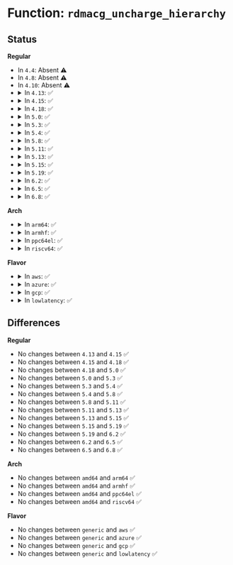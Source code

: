 # Function: <code>rdmacg_uncharge_hierarchy</code>

## Status
<b>Regular</b>
<ul>
<li>
In <code>4.4</code>: Absent ⚠️
</li>
<li>
In <code>4.8</code>: Absent ⚠️
</li>
<li>
In <code>4.10</code>: Absent ⚠️
</li>
<li>
<details>
<summary>In <code>4.13</code>: ✅</summary>

```c
void rdmacg_uncharge_hierarchy(struct rdma_cgroup *cg, struct rdmacg_device *device, struct rdma_cgroup *stop_cg, enum rdmacg_resource_type index);
```

**Collision:** Unique Static

**Inline:** No

**Transformation:** False

**Instances:**

```
In kernel/cgroup/rdma.c (ffffffff8112bc80)
Location: kernel/cgroup/rdma.c:208
Inline: False
Direct callers:
  - kernel/cgroup/rdma.c:rdmacg_try_charge
  - kernel/cgroup/rdma.c:rdmacg_uncharge
```
**Symbols:**

```
ffffffff8112bc80-ffffffff8112bd6d: rdmacg_uncharge_hierarchy (STB_LOCAL)
```
</details>
</li>
<li>
<details>
<summary>In <code>4.15</code>: ✅</summary>

```c
void rdmacg_uncharge_hierarchy(struct rdma_cgroup *cg, struct rdmacg_device *device, struct rdma_cgroup *stop_cg, enum rdmacg_resource_type index);
```

**Collision:** Unique Static

**Inline:** No

**Transformation:** False

**Instances:**

```
In kernel/cgroup/rdma.c (ffffffff81138a80)
Location: kernel/cgroup/rdma.c:208
Inline: False
Direct callers:
  - kernel/cgroup/rdma.c:rdmacg_try_charge
  - kernel/cgroup/rdma.c:rdmacg_uncharge
```
**Symbols:**

```
ffffffff81138a80-ffffffff81138b73: rdmacg_uncharge_hierarchy (STB_LOCAL)
```
</details>
</li>
<li>
<details>
<summary>In <code>4.18</code>: ✅</summary>

```c
void rdmacg_uncharge_hierarchy(struct rdma_cgroup *cg, struct rdmacg_device *device, struct rdma_cgroup *stop_cg, enum rdmacg_resource_type index);
```

**Collision:** Unique Static

**Inline:** No

**Transformation:** False

**Instances:**

```
In kernel/cgroup/rdma.c (ffffffff811473a0)
Location: kernel/cgroup/rdma.c:208
Inline: False
Direct callers:
  - kernel/cgroup/rdma.c:rdmacg_try_charge
  - kernel/cgroup/rdma.c:rdmacg_uncharge
```
**Symbols:**

```
ffffffff811473a0-ffffffff811474b8: rdmacg_uncharge_hierarchy (STB_LOCAL)
```
</details>
</li>
<li>
<details>
<summary>In <code>5.0</code>: ✅</summary>

```c
void rdmacg_uncharge_hierarchy(struct rdma_cgroup *cg, struct rdmacg_device *device, struct rdma_cgroup *stop_cg, enum rdmacg_resource_type index);
```

**Collision:** Unique Static

**Inline:** No

**Transformation:** False

**Instances:**

```
In kernel/cgroup/rdma.c (ffffffff81153070)
Location: kernel/cgroup/rdma.c:208
Inline: False
Direct callers:
  - kernel/cgroup/rdma.c:rdmacg_try_charge
  - kernel/cgroup/rdma.c:rdmacg_uncharge
```
**Symbols:**

```
ffffffff81153070-ffffffff81153188: rdmacg_uncharge_hierarchy (STB_LOCAL)
```
</details>
</li>
<li>
<details>
<summary>In <code>5.3</code>: ✅</summary>

```c
void rdmacg_uncharge_hierarchy(struct rdma_cgroup *cg, struct rdmacg_device *device, struct rdma_cgroup *stop_cg, enum rdmacg_resource_type index);
```

**Collision:** Unique Static

**Inline:** No

**Transformation:** False

**Instances:**

```
In kernel/cgroup/rdma.c (ffffffff8115f9d0)
Location: kernel/cgroup/rdma.c:205
Inline: False
Direct callers:
  - kernel/cgroup/rdma.c:rdmacg_try_charge
  - kernel/cgroup/rdma.c:rdmacg_uncharge
```
**Symbols:**

```
ffffffff8115f9d0-ffffffff8115facc: rdmacg_uncharge_hierarchy (STB_LOCAL)
```
</details>
</li>
<li>
<details>
<summary>In <code>5.4</code>: ✅</summary>

```c
void rdmacg_uncharge_hierarchy(struct rdma_cgroup *cg, struct rdmacg_device *device, struct rdma_cgroup *stop_cg, enum rdmacg_resource_type index);
```

**Collision:** Unique Static

**Inline:** No

**Transformation:** False

**Instances:**

```
In kernel/cgroup/rdma.c (ffffffff8116b630)
Location: kernel/cgroup/rdma.c:205
Inline: False
Direct callers:
  - kernel/cgroup/rdma.c:rdmacg_try_charge
  - kernel/cgroup/rdma.c:rdmacg_uncharge
```
**Symbols:**

```
ffffffff8116b630-ffffffff8116b72c: rdmacg_uncharge_hierarchy (STB_LOCAL)
```
</details>
</li>
<li>
<details>
<summary>In <code>5.8</code>: ✅</summary>

```c
void rdmacg_uncharge_hierarchy(struct rdma_cgroup *cg, struct rdmacg_device *device, struct rdma_cgroup *stop_cg, enum rdmacg_resource_type index);
```

**Collision:** Unique Static

**Inline:** No

**Transformation:** False

**Instances:**

```
In kernel/cgroup/rdma.c (ffffffff8117d1e0)
Location: kernel/cgroup/rdma.c:205
Inline: False
Direct callers:
  - kernel/cgroup/rdma.c:rdmacg_try_charge
  - kernel/cgroup/rdma.c:rdmacg_uncharge
```
**Symbols:**

```
ffffffff8117d1e0-ffffffff8117d354: rdmacg_uncharge_hierarchy (STB_LOCAL)
```
</details>
</li>
<li>
<details>
<summary>In <code>5.11</code>: ✅</summary>

```c
void rdmacg_uncharge_hierarchy(struct rdma_cgroup *cg, struct rdmacg_device *device, struct rdma_cgroup *stop_cg, enum rdmacg_resource_type index);
```

**Collision:** Unique Static

**Inline:** No

**Transformation:** False

**Instances:**

```
In kernel/cgroup/rdma.c (ffffffff8117a040)
Location: kernel/cgroup/rdma.c:205
Inline: False
Direct callers:
  - kernel/cgroup/rdma.c:rdmacg_try_charge
  - kernel/cgroup/rdma.c:rdmacg_uncharge
```
**Symbols:**

```
ffffffff8117a040-ffffffff8117a1c0: rdmacg_uncharge_hierarchy (STB_LOCAL)
```
</details>
</li>
<li>
<details>
<summary>In <code>5.13</code>: ✅</summary>

```c
void rdmacg_uncharge_hierarchy(struct rdma_cgroup *cg, struct rdmacg_device *device, struct rdma_cgroup *stop_cg, enum rdmacg_resource_type index);
```

**Collision:** Unique Static

**Inline:** No

**Transformation:** False

**Instances:**

```
In kernel/cgroup/rdma.c (ffffffff8117abc0)
Location: kernel/cgroup/rdma.c:205
Inline: False
Direct callers:
  - kernel/cgroup/rdma.c:rdmacg_try_charge
  - kernel/cgroup/rdma.c:rdmacg_uncharge
```
**Symbols:**

```
ffffffff8117abc0-ffffffff8117ad40: rdmacg_uncharge_hierarchy (STB_LOCAL)
```
</details>
</li>
<li>
<details>
<summary>In <code>5.15</code>: ✅</summary>

```c
void rdmacg_uncharge_hierarchy(struct rdma_cgroup *cg, struct rdmacg_device *device, struct rdma_cgroup *stop_cg, enum rdmacg_resource_type index);
```

**Collision:** Unique Static

**Inline:** No

**Transformation:** False

**Instances:**

```
In kernel/cgroup/rdma.c (ffffffff811a25c0)
Location: kernel/cgroup/rdma.c:205
Inline: False
Direct callers:
  - kernel/cgroup/rdma.c:rdmacg_try_charge
  - kernel/cgroup/rdma.c:rdmacg_uncharge
```
**Symbols:**

```
ffffffff811a25c0-ffffffff811a27fd: rdmacg_uncharge_hierarchy (STB_LOCAL)
```
</details>
</li>
<li>
<details>
<summary>In <code>5.19</code>: ✅</summary>

```c
void rdmacg_uncharge_hierarchy(struct rdma_cgroup *cg, struct rdmacg_device *device, struct rdma_cgroup *stop_cg, enum rdmacg_resource_type index);
```

**Collision:** Unique Static

**Inline:** No

**Transformation:** False

**Instances:**

```
In kernel/cgroup/rdma.c (ffffffff811d3030)
Location: kernel/cgroup/rdma.c:205
Inline: False
Direct callers:
  - kernel/cgroup/rdma.c:rdmacg_try_charge
```
**Symbols:**

```
ffffffff811d3030-ffffffff811d324e: rdmacg_uncharge_hierarchy (STB_LOCAL)
```
</details>
</li>
<li>
<details>
<summary>In <code>6.2</code>: ✅</summary>

```c
void rdmacg_uncharge_hierarchy(struct rdma_cgroup *cg, struct rdmacg_device *device, struct rdma_cgroup *stop_cg, enum rdmacg_resource_type index);
```

**Collision:** Unique Static

**Inline:** No

**Transformation:** False

**Instances:**

```
In kernel/cgroup/rdma.c (ffffffff81216fb0)
Location: kernel/cgroup/rdma.c:205
Inline: False
Direct callers:
  - kernel/cgroup/rdma.c:rdmacg_try_charge
```
**Symbols:**

```
ffffffff81216fb0-ffffffff812171ab: rdmacg_uncharge_hierarchy (STB_LOCAL)
```
</details>
</li>
<li>
<details>
<summary>In <code>6.5</code>: ✅</summary>

```c
void rdmacg_uncharge_hierarchy(struct rdma_cgroup *cg, struct rdmacg_device *device, struct rdma_cgroup *stop_cg, enum rdmacg_resource_type index);
```

**Collision:** Unique Static

**Inline:** No

**Transformation:** False

**Instances:**

```
In kernel/cgroup/rdma.c (ffffffff8122c8d0)
Location: kernel/cgroup/rdma.c:206
Inline: False
Direct callers:
  - kernel/cgroup/rdma.c:rdmacg_try_charge
```
**Symbols:**

```
ffffffff8122c8d0-ffffffff8122cacb: rdmacg_uncharge_hierarchy (STB_LOCAL)
```
</details>
</li>
<li>
<details>
<summary>In <code>6.8</code>: ✅</summary>

```c
void rdmacg_uncharge_hierarchy(struct rdma_cgroup *cg, struct rdmacg_device *device, struct rdma_cgroup *stop_cg, enum rdmacg_resource_type index);
```

**Collision:** Unique Static

**Inline:** No

**Transformation:** False

**Instances:**

```
In kernel/cgroup/rdma.c (ffffffff81244990)
Location: kernel/cgroup/rdma.c:206
Inline: False
Direct callers:
  - kernel/cgroup/rdma.c:rdmacg_try_charge
```
**Symbols:**

```
ffffffff81244990-ffffffff81244b8b: rdmacg_uncharge_hierarchy (STB_LOCAL)
```
</details>
</li>
</ul>
<b>Arch</b>
<ul>
<li>
<details>
<summary>In <code>arm64</code>: ✅</summary>

```c
void rdmacg_uncharge_hierarchy(struct rdma_cgroup *cg, struct rdmacg_device *device, struct rdma_cgroup *stop_cg, enum rdmacg_resource_type index);
```

**Collision:** Unique Static

**Inline:** No

**Transformation:** False

**Instances:**

```
In kernel/cgroup/rdma.c (ffff8000101df8b8)
Location: kernel/cgroup/rdma.c:205
Inline: False
Direct callers:
  - kernel/cgroup/rdma.c:rdmacg_try_charge
  - kernel/cgroup/rdma.c:rdmacg_uncharge
```
**Symbols:**

```
ffff8000101df8b8-ffff8000101dfa4c: rdmacg_uncharge_hierarchy (STB_LOCAL)
```
</details>
</li>
<li>
<details>
<summary>In <code>armhf</code>: ✅</summary>

```c
void rdmacg_uncharge_hierarchy(struct rdma_cgroup *cg, struct rdmacg_device *device, struct rdma_cgroup *stop_cg, enum rdmacg_resource_type index);
```

**Collision:** Unique Static

**Inline:** No

**Transformation:** False

**Instances:**

```
In kernel/cgroup/rdma.c (c04211d0)
Location: kernel/cgroup/rdma.c:205
Inline: False
Direct callers:
  - kernel/cgroup/rdma.c:rdmacg_try_charge
  - kernel/cgroup/rdma.c:rdmacg_uncharge
```
**Symbols:**

```
c04211d0-c04213b0: rdmacg_uncharge_hierarchy (STB_LOCAL)
```
</details>
</li>
<li>
<details>
<summary>In <code>ppc64el</code>: ✅</summary>

```c
void rdmacg_uncharge_hierarchy(struct rdma_cgroup *cg, struct rdmacg_device *device, struct rdma_cgroup *stop_cg, enum rdmacg_resource_type index);
```

**Collision:** Unique Static

**Inline:** No

**Transformation:** False

**Instances:**

```
In kernel/cgroup/rdma.c (c00000000024df40)
Location: kernel/cgroup/rdma.c:205
Inline: False
Direct callers:
  - kernel/cgroup/rdma.c:rdmacg_try_charge
  - kernel/cgroup/rdma.c:rdmacg_uncharge
```
**Symbols:**

```
c00000000024df40-c00000000024e15c: rdmacg_uncharge_hierarchy (STB_LOCAL)
```
</details>
</li>
<li>
<details>
<summary>In <code>riscv64</code>: ✅</summary>

```c
void rdmacg_uncharge_hierarchy(struct rdma_cgroup *cg, struct rdmacg_device *device, struct rdma_cgroup *stop_cg, enum rdmacg_resource_type index);
```

**Collision:** Unique Static

**Inline:** No

**Transformation:** False

**Instances:**

```
In kernel/cgroup/rdma.c (ffffffe000156934)
Location: kernel/cgroup/rdma.c:205
Inline: False
Direct callers:
  - kernel/cgroup/rdma.c:rdmacg_try_charge
  - kernel/cgroup/rdma.c:rdmacg_uncharge
```
**Symbols:**

```
ffffffe000156934-ffffffe000156a62: rdmacg_uncharge_hierarchy (STB_LOCAL)
```
</details>
</li>
</ul>
<b>Flavor</b>
<ul>
<li>
<details>
<summary>In <code>aws</code>: ✅</summary>

```c
void rdmacg_uncharge_hierarchy(struct rdma_cgroup *cg, struct rdmacg_device *device, struct rdma_cgroup *stop_cg, enum rdmacg_resource_type index);
```

**Collision:** Unique Static

**Inline:** No

**Transformation:** False

**Instances:**

```
In kernel/cgroup/rdma.c (ffffffff81163c50)
Location: kernel/cgroup/rdma.c:205
Inline: False
Direct callers:
  - kernel/cgroup/rdma.c:rdmacg_try_charge
  - kernel/cgroup/rdma.c:rdmacg_uncharge
```
**Symbols:**

```
ffffffff81163c50-ffffffff81163d4c: rdmacg_uncharge_hierarchy (STB_LOCAL)
```
</details>
</li>
<li>
<details>
<summary>In <code>azure</code>: ✅</summary>

```c
void rdmacg_uncharge_hierarchy(struct rdma_cgroup *cg, struct rdmacg_device *device, struct rdma_cgroup *stop_cg, enum rdmacg_resource_type index);
```

**Collision:** Unique Static

**Inline:** No

**Transformation:** False

**Instances:**

```
In kernel/cgroup/rdma.c (ffffffff81156ea0)
Location: kernel/cgroup/rdma.c:205
Inline: False
Direct callers:
  - kernel/cgroup/rdma.c:rdmacg_try_charge
  - kernel/cgroup/rdma.c:rdmacg_uncharge
```
**Symbols:**

```
ffffffff81156ea0-ffffffff81156f9c: rdmacg_uncharge_hierarchy (STB_LOCAL)
```
</details>
</li>
<li>
<details>
<summary>In <code>gcp</code>: ✅</summary>

```c
void rdmacg_uncharge_hierarchy(struct rdma_cgroup *cg, struct rdmacg_device *device, struct rdma_cgroup *stop_cg, enum rdmacg_resource_type index);
```

**Collision:** Unique Static

**Inline:** No

**Transformation:** False

**Instances:**

```
In kernel/cgroup/rdma.c (ffffffff81161a20)
Location: kernel/cgroup/rdma.c:205
Inline: False
Direct callers:
  - kernel/cgroup/rdma.c:rdmacg_try_charge
  - kernel/cgroup/rdma.c:rdmacg_uncharge
```
**Symbols:**

```
ffffffff81161a20-ffffffff81161b1c: rdmacg_uncharge_hierarchy (STB_LOCAL)
```
</details>
</li>
<li>
<details>
<summary>In <code>lowlatency</code>: ✅</summary>

```c
void rdmacg_uncharge_hierarchy(struct rdma_cgroup *cg, struct rdmacg_device *device, struct rdma_cgroup *stop_cg, enum rdmacg_resource_type index);
```

**Collision:** Unique Static

**Inline:** No

**Transformation:** False

**Instances:**

```
In kernel/cgroup/rdma.c (ffffffff8116ee70)
Location: kernel/cgroup/rdma.c:205
Inline: False
Direct callers:
  - kernel/cgroup/rdma.c:rdmacg_try_charge
  - kernel/cgroup/rdma.c:rdmacg_uncharge
```
**Symbols:**

```
ffffffff8116ee70-ffffffff8116ef7f: rdmacg_uncharge_hierarchy (STB_LOCAL)
```
</details>
</li>
</ul>

## Differences
<b>Regular</b>
<ul>
<li>
No changes between <code>4.13</code> and <code>4.15</code> ✅
</li>
<li>
No changes between <code>4.15</code> and <code>4.18</code> ✅
</li>
<li>
No changes between <code>4.18</code> and <code>5.0</code> ✅
</li>
<li>
No changes between <code>5.0</code> and <code>5.3</code> ✅
</li>
<li>
No changes between <code>5.3</code> and <code>5.4</code> ✅
</li>
<li>
No changes between <code>5.4</code> and <code>5.8</code> ✅
</li>
<li>
No changes between <code>5.8</code> and <code>5.11</code> ✅
</li>
<li>
No changes between <code>5.11</code> and <code>5.13</code> ✅
</li>
<li>
No changes between <code>5.13</code> and <code>5.15</code> ✅
</li>
<li>
No changes between <code>5.15</code> and <code>5.19</code> ✅
</li>
<li>
No changes between <code>5.19</code> and <code>6.2</code> ✅
</li>
<li>
No changes between <code>6.2</code> and <code>6.5</code> ✅
</li>
<li>
No changes between <code>6.5</code> and <code>6.8</code> ✅
</li>
</ul>
<b>Arch</b>
<ul>
<li>
No changes between <code>amd64</code> and <code>arm64</code> ✅
</li>
<li>
No changes between <code>amd64</code> and <code>armhf</code> ✅
</li>
<li>
No changes between <code>amd64</code> and <code>ppc64el</code> ✅
</li>
<li>
No changes between <code>amd64</code> and <code>riscv64</code> ✅
</li>
</ul>
<b>Flavor</b>
<ul>
<li>
No changes between <code>generic</code> and <code>aws</code> ✅
</li>
<li>
No changes between <code>generic</code> and <code>azure</code> ✅
</li>
<li>
No changes between <code>generic</code> and <code>gcp</code> ✅
</li>
<li>
No changes between <code>generic</code> and <code>lowlatency</code> ✅
</li>
</ul>
